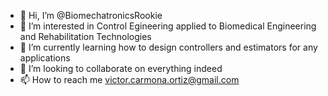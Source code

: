 - 👋 Hi, I’m @BiomechatronicsRookie
- 👀 I’m interested in Control Egineering applied to Biomedical Engineering and Rehabilitation Technologies
- 🌱 I’m currently learning how to design controllers and estimators for any applications
- 💞️ I’m looking to collaborate on everything indeed
- 📫 How to reach me victor.carmona.ortiz@gmail.com

<!---
BiomechatronicsRookie/BiomechatronicsRookie is a ✨ special ✨ repository because its `README.md` (this file) appears on your GitHub profile.
You can click the Preview link to take a look at your changes.
--->
